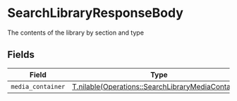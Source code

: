 # SearchLibraryResponseBody

The contents of the library by section and type


## Fields

| Field                                                                                                        | Type                                                                                                         | Required                                                                                                     | Description                                                                                                  |
| ------------------------------------------------------------------------------------------------------------ | ------------------------------------------------------------------------------------------------------------ | ------------------------------------------------------------------------------------------------------------ | ------------------------------------------------------------------------------------------------------------ |
| `media_container`                                                                                            | [T.nilable(Operations::SearchLibraryMediaContainer)](../../models/operations/searchlibrarymediacontainer.md) | :heavy_minus_sign:                                                                                           | N/A                                                                                                          |